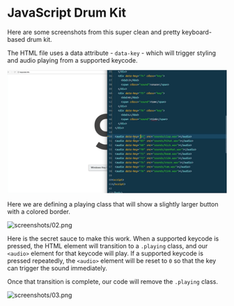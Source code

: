 # JavaScript Drum Kit

Here are some screenshots from this super clean and pretty keyboard-based drum kit.

The HTML file uses a data attribute - `data-key` - which will trigger styling and audio playing from a supported keycode.

![__screenshots__/01.png](__screenshots__/01.png)

Here we are defining a playing class that will show a slightly larger button with a colored border.

![__screenshots__/02.png](__screenshots__/02.png)

Here is the secret sauce to make this work. When a supported keycode is pressed, the HTML element will transition to a `.playing` class, and our `<audio>` element for that keycode will play. If a supported keycode is pressed repeatedly, the `<audio>` element will be reset to `0` so that the key can trigger the sound immediately.

Once that transition is complete, our code will remove the `.playing` class.

![__screenshots__/03.png](__screenshots__/03.png)
